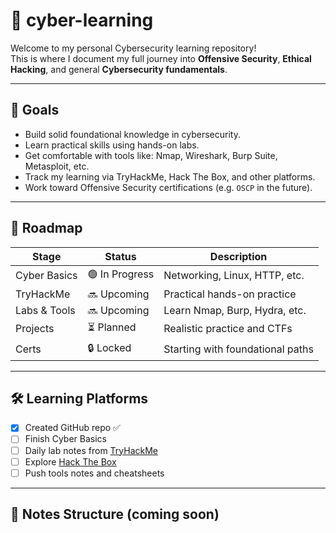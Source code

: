 # 🧠 cyber-learning

Welcome to my personal Cybersecurity learning repository!  
This is where I document my full journey into **Offensive Security**, **Ethical Hacking**, and general **Cybersecurity fundamentals**.

---

## 📍 Goals

- Build solid foundational knowledge in cybersecurity.
- Learn practical skills using hands-on labs.
- Get comfortable with tools like: Nmap, Wireshark, Burp Suite, Metasploit, etc.
- Track my learning via TryHackMe, Hack The Box, and other platforms.
- Work toward Offensive Security certifications (e.g. `OSCP` in the future).

---

## 🧭 Roadmap

| Stage        | Status | Description |
|--------------|--------|-------------|
| Cyber Basics | 🟢 In Progress | Networking, Linux, HTTP, etc. |
| TryHackMe    | 🔜 Upcoming | Practical hands-on practice |
| Labs & Tools | 🔜 Upcoming | Learn Nmap, Burp, Hydra, etc. |
| Projects     | ⏳ Planned | Realistic practice and CTFs |
| Certs        | 🔒 Locked | Starting with foundational paths |

---

## 🛠️ Learning Platforms

- [x] Created GitHub repo ✅  
- [ ] Finish Cyber Basics  
- [ ] Daily lab notes from [TryHackMe](https://tryhackme.com/)  
- [ ] Explore [Hack The Box](https://www.hackthebox.com/)  
- [ ] Push tools notes and cheatsheets

---

## 🔖 Notes Structure (coming soon)

